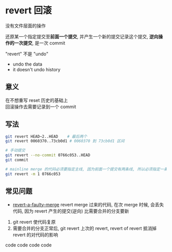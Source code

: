 # revert 回滚

没有文件层面的操作

还原某一个指定提交至**前面一个提交**, 并产生一个新的提交记录这个提交, **逆向操作的一次提交**, 是一次 commit

"revert" 不是 "undo"

- undo the data
- it doesn't undo history

## 意义

在不想重写 reset 历史的基础上  
回滚操作去需要记录到一个 commit

## 写法

```bash
git revert HEAD~2..HEAD    # 最后两个
git revert 0060370..73cb0d1 # 0060370 到 73cb0d1 区间

# 手动提交
git revert --no-commit 0766c053..HEAD
git commit

# mainline merge 的代码必须要指定主线, 因为前面一个提交有两条线, 所以必须指定一条
git revert -m 1 0766c053
```

## 常见问题

- [revert-a-faulty-merge](https://github.com/git/git/blob/master/Documentation/howto/revert-a-faulty-merge.txt)
revert merge 过来的代码, 在次 merge 时候, 会丢失代码, 因为 revert 产生的提交(逆向) 比需要合并的分支要新

1. git revert 使代码复原
2. 需要合并的分支正常后, git revert 上次的 revert, revert of revert 抵消掉 revert 的对代码的影响

code
code
code
code
